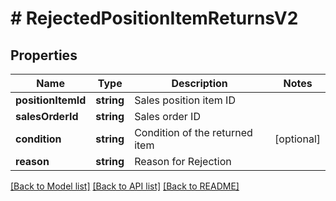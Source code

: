 # # RejectedPositionItemReturnsV2

## Properties

Name | Type | Description | Notes
------------ | ------------- | ------------- | -------------
**positionItemId** | **string** | Sales position item ID |
**salesOrderId** | **string** | Sales order ID |
**condition** | **string** | Condition of the returned item | [optional]
**reason** | **string** | Reason for Rejection |

[[Back to Model list]](../../README.md#models) [[Back to API list]](../../README.md#endpoints) [[Back to README]](../../README.md)
